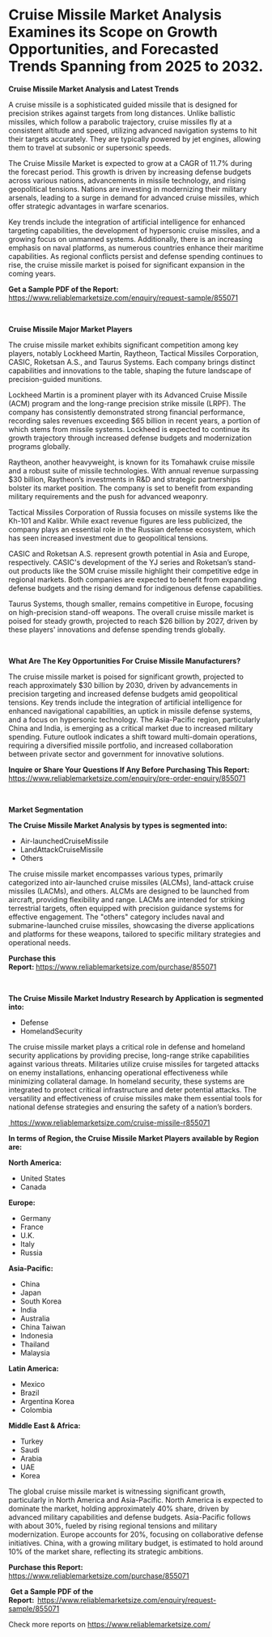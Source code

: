 <p><h1>Cruise Missile Market Analysis Examines its Scope on Growth Opportunities, and Forecasted Trends Spanning from 2025 to 2032.</h1></p><p><strong>Cruise Missile Market Analysis and Latest Trends</strong></p>
<p><p>A cruise missile is a sophisticated guided missile that is designed for precision strikes against targets from long distances. Unlike ballistic missiles, which follow a parabolic trajectory, cruise missiles fly at a consistent altitude and speed, utilizing advanced navigation systems to hit their targets accurately. They are typically powered by jet engines, allowing them to travel at subsonic or supersonic speeds.</p><p>The Cruise Missile Market is expected to grow at a CAGR of 11.7% during the forecast period. This growth is driven by increasing defense budgets across various nations, advancements in missile technology, and rising geopolitical tensions. Nations are investing in modernizing their military arsenals, leading to a surge in demand for advanced cruise missiles, which offer strategic advantages in warfare scenarios. </p><p>Key trends include the integration of artificial intelligence for enhanced targeting capabilities, the development of hypersonic cruise missiles, and a growing focus on unmanned systems. Additionally, there is an increasing emphasis on naval platforms, as numerous countries enhance their maritime capabilities. As regional conflicts persist and defense spending continues to rise, the cruise missile market is poised for significant expansion in the coming years.</p></p>
<p><strong>Get a Sample PDF of the Report:&nbsp;</strong> <a href="https://www.reliablemarketsize.com/enquiry/request-sample/855071?utm_campaign=1832&utm_medium=2&utm_source=Github&utm_content=ia&utm_term=16022025&utm_id=cruise-missile">https://www.reliablemarketsize.com/enquiry/request-sample/855071</a></p>
<p>&nbsp;</p>
<p><strong>Cruise Missile Major Market Players</strong></p>
<p><p>The cruise missile market exhibits significant competition among key players, notably Lockheed Martin, Raytheon, Tactical Missiles Corporation, CASIC, Roketsan A.S., and Taurus Systems. Each company brings distinct capabilities and innovations to the table, shaping the future landscape of precision-guided munitions.</p><p>Lockheed Martin is a prominent player with its Advanced Cruise Missile (ACM) program and the long-range precision strike missile (LRPF). The company has consistently demonstrated strong financial performance, recording sales revenues exceeding $65 billion in recent years, a portion of which stems from missile systems. Lockheed is expected to continue its growth trajectory through increased defense budgets and modernization programs globally.</p><p>Raytheon, another heavyweight, is known for its Tomahawk cruise missile and a robust suite of missile technologies. With annual revenue surpassing $30 billion, Raytheon’s investments in R&D and strategic partnerships bolster its market position. The company is set to benefit from expanding military requirements and the push for advanced weaponry.</p><p>Tactical Missiles Corporation of Russia focuses on missile systems like the Kh-101 and Kalibr. While exact revenue figures are less publicized, the company plays an essential role in the Russian defense ecosystem, which has seen increased investment due to geopolitical tensions.</p><p>CASIC and Roketsan A.S. represent growth potential in Asia and Europe, respectively. CASIC's development of the YJ series and Roketsan’s stand-out products like the SOM cruise missile highlight their competitive edge in regional markets. Both companies are expected to benefit from expanding defense budgets and the rising demand for indigenous defense capabilities.</p><p>Taurus Systems, though smaller, remains competitive in Europe, focusing on high-precision stand-off weapons. The overall cruise missile market is poised for steady growth, projected to reach $26 billion by 2027, driven by these players' innovations and defense spending trends globally.</p></p>
<p>&nbsp;</p>
<p><strong>What Are The Key Opportunities For Cruise Missile Manufacturers?</strong></p>
<p><p>The cruise missile market is poised for significant growth, projected to reach approximately $30 billion by 2030, driven by advancements in precision targeting and increased defense budgets amid geopolitical tensions. Key trends include the integration of artificial intelligence for enhanced navigational capabilities, an uptick in missile defense systems, and a focus on hypersonic technology. The Asia-Pacific region, particularly China and India, is emerging as a critical market due to increased military spending. Future outlook indicates a shift toward multi-domain operations, requiring a diversified missile portfolio, and increased collaboration between private sector and government for innovative solutions.</p></p>
<p><strong>Inquire or Share Your Questions If Any Before Purchasing This Report:</strong> <a href="https://www.reliablemarketsize.com/enquiry/pre-order-enquiry/855071?utm_campaign=1832&utm_medium=2&utm_source=Github&utm_content=ia&utm_term=16022025&utm_id=cruise-missile">https://www.reliablemarketsize.com/enquiry/pre-order-enquiry/855071</a></p>
<p>&nbsp;</p>
<p><strong>Market Segmentation</strong></p>
<p><strong>The Cruise Missile Market Analysis by types is segmented into:</strong></p>
<p><ul><li>Air-launchedCruiseMissile</li><li>LandAttackCruiseMissile</li><li>Others</li></ul></p>
<p><p>The cruise missile market encompasses various types, primarily categorized into air-launched cruise missiles (ALCMs), land-attack cruise missiles (LACMs), and others. ALCMs are designed to be launched from aircraft, providing flexibility and range. LACMs are intended for striking terrestrial targets, often equipped with precision guidance systems for effective engagement. The "others" category includes naval and submarine-launched cruise missiles, showcasing the diverse applications and platforms for these weapons, tailored to specific military strategies and operational needs.</p></p>
<p><strong>Purchase this Report:&nbsp;</strong><a href="https://www.reliablemarketsize.com/purchase/855071?utm_campaign=1832&utm_medium=2&utm_source=Github&utm_content=ia&utm_term=16022025&utm_id=cruise-missile">https://www.reliablemarketsize.com/purchase/855071</a></p>
<p>&nbsp;</p>
<p><strong>The Cruise Missile Market Industry Research by Application is segmented into:</strong></p>
<p><ul><li>Defense</li><li>HomelandSecurity</li></ul></p>
<p><p>The cruise missile market plays a critical role in defense and homeland security applications by providing precise, long-range strike capabilities against various threats. Militaries utilize cruise missiles for targeted attacks on enemy installations, enhancing operational effectiveness while minimizing collateral damage. In homeland security, these systems are integrated to protect critical infrastructure and deter potential attacks. The versatility and effectiveness of cruise missiles make them essential tools for national defense strategies and ensuring the safety of a nation’s borders.</p></p>
<p><a href="https://www.reliablemarketsize.com/cruise-missile-r855071?utm_campaign=1832&utm_medium=2&utm_source=Github&utm_content=ia&utm_term=16022025&utm_id=cruise-missile">&nbsp;https://www.reliablemarketsize.com/cruise-missile-r855071</a></p>
<p><strong>In terms of Region, the Cruise Missile Market Players available by Region are:</strong></p>
<p>
    <p> <strong> North America: </strong>
        <ul>
            <li>United States</li>
            <li>Canada</li>
        </ul>
        </p> 
    <p> <strong> Europe: </strong>
        <ul>
            <li>Germany</li>
            <li>France</li>
            <li>U.K.</li>
            <li>Italy</li>
            <li>Russia</li>
        </ul>
        </p> 
    <p> <strong> Asia-Pacific: </strong>
        <ul>
            <li>China</li>
            <li>Japan</li>
            <li>South Korea</li>
            <li>India</li>
            <li>Australia</li>
            <li>China Taiwan</li>
            <li>Indonesia</li>
            <li>Thailand</li>
            <li>Malaysia</li>
        </ul>
        </p> 
    <p> <strong> Latin America: </strong>
        <ul>
            <li>Mexico</li>
            <li>Brazil</li>
            <li>Argentina Korea</li>
            <li>Colombia</li>
        </ul>
        </p> 
    <p> <strong> Middle East & Africa: </strong>
        <ul>
            <li>Turkey</li>
            <li>Saudi</li>
            <li>Arabia</li>
            <li>UAE</li>
            <li>Korea</li>
        </ul>
    </p>
    </p>
<p><p>The global cruise missile market is witnessing significant growth, particularly in North America and Asia-Pacific. North America is expected to dominate the market, holding approximately 40% share, driven by advanced military capabilities and defense budgets. Asia-Pacific follows with about 30%, fueled by rising regional tensions and military modernization. Europe accounts for 20%, focusing on collaborative defense initiatives. China, with a growing military budget, is estimated to hold around 10% of the market share, reflecting its strategic ambitions.</p></p>
<p><strong>Purchase this Report: </strong><a href="https://www.reliablemarketsize.com/purchase/855071?utm_campaign=1832&utm_medium=2&utm_source=Github&utm_content=ia&utm_term=16022025&utm_id=cruise-missile">https://www.reliablemarketsize.com/purchase/855071</a></p>
<p>&nbsp;<strong>Get a Sample PDF of the Report:&nbsp;&nbsp;</strong><a href="https://www.reliablemarketsize.com/enquiry/request-sample/855071?utm_campaign=1832&utm_medium=2&utm_source=Github&utm_content=ia&utm_term=16022025&utm_id=cruise-missile">https://www.reliablemarketsize.com/enquiry/request-sample/855071</a></p>
<p><strong></strong></p>
<p>Check more reports on <a href="https://www.reliablemarketsize.com/?utm_campaign=1832&utm_medium=2&utm_source=Github&utm_content=ia&utm_term=16022025&utm_id=cruise-missile">https://www.reliablemarketsize.com/</a></p>
